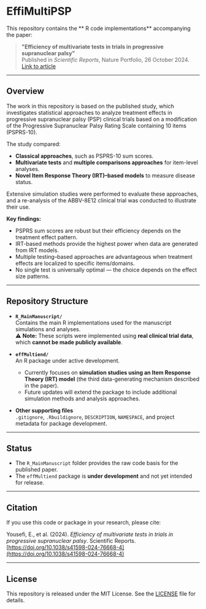 # EffiMultiPSP

This repository contains the ** R code implementations** accompanying the paper:

> **"Efficiency of multivariate tests in trials in progressive supranuclear palsy"**  
> Published in *Scientific Reports*, Nature Portfolio, 26 October 2024.  
> [Link to article](https://www.nature.com/articles/s41598-024-76668-4)

---

## Overview

The work in this repository is based on the published study, which investigates statistical approaches to analyze treatment effects in progressive supranuclear palsy (PSP) clinical trials based on a modification of the Progressive Supranuclear Palsy Rating Scale containing 10 items (PSPRS-10).  

The study compared:
- **Classical approaches**, such as PSPRS-10 sum scores.  
- **Multivariate tests** and **multiple comparisons approaches** for item-level analyses.  
- **Novel Item Response Theory (IRT)–based models** to measure disease status.  

Extensive simulation studies were performed to evaluate these approaches, and a re-analysis of the ABBV-8E12 clinical trial was conducted to illustrate their use.  

**Key findings:**  
- PSPRS sum scores are robust but their efficiency depends on the treatment effect pattern.  
- IRT-based methods provide the highest power when data are generated from IRT models.  
- Multiple testing–based approaches are advantageous when treatment effects are localized to specific items/domains.  
- No single test is universally optimal — the choice depends on the effect size patterns.  

---

## Repository Structure

- **`R_MainManuscript/`**  
  Contains the main R implementations used for the manuscript simulations and analyses.  
  ⚠️ **Note:** These scripts were implemented using **real clinical trial data**, which **cannot be made publicly available**.  

- **`effMultiend/`**  
  An R package under active development.  
  - Currently focuses on **simulation studies using an Item Response Theory (IRT) model** (the third data-generating mechanism described in the paper).  
  - Future updates will extend the package to include additional simulation methods and analysis approaches.  

- **Other supporting files**  
  `.gitignore`, `.Rbuildignore`, `DESCRIPTION`, `NAMESPACE`, and project metadata for package development.

---

## Status

- The `R_MainManuscript` folder provides the raw code basis for the published paper.  
- The `effMultiend` package is **under development** and not yet intended for release.

---

## Citation

If you use this code or package in your research, please cite:

Yousefi, E., et al. (2024). *Efficiency of multivariate tests in trials in progressive supranuclear palsy*. Scientific Reports.  
[https://doi.org/10.1038/s41598-024-76668-4](https://doi.org/10.1038/s41598-024-76668-4)

---

## License

This repository is released under the MIT License. See the [LICENSE](LICENSE) file for details.
